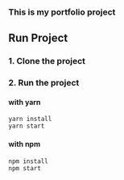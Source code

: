 ### This is my portfolio project


## Run Project
### 1. Clone the project

### 2. Run the project

#### with yarn
```shell
yarn install
yarn start
```

#### with npm
```shell
npm install
npm start
```